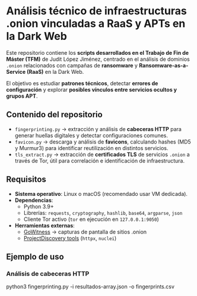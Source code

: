 # Análisis técnico de infraestructuras .onion vinculadas a RaaS y APTs en la Dark Web

Este repositorio contiene los **scripts desarrollados en el Trabajo de Fin de Máster (TFM)** de Judit López Jiménez, centrado en el análisis de dominios `.onion` relacionados con campañas de **ransomware** y **Ransomware-as-a-Service (RaaS)** en la Dark Web.

El objetivo es estudiar **patrones técnicos**, detectar **errores de configuración** y explorar **posibles vínculos entre servicios ocultos y grupos APT**.

## Contenido del repositorio

- `fingerprinting.py` → extracción y análisis de **cabeceras HTTP** para generar huellas digitales y detectar configuraciones comunes.  
- `favicon.py` → descarga y análisis de **favicons**, calculando hashes (MD5 y Murmur3) para identificar reutilización en distintos servicios.  
- `tls_extract.py` → extracción de **certificados TLS** de servicios `.onion` a través de Tor, útil para correlación e identificación de infraestructura.  

## Requisitos

- **Sistema operativo**: Linux o macOS (recomendado usar VM dedicada).  
- **Dependencias**:
  - Python 3.9+  
  - Librerías: `requests`, `cryptography`, `hashlib`, `base64`, `argparse`, `json`  
  - Cliente Tor activo (`tor` en ejecución en `127.0.0.1:9050`)  
- **Herramientas externas**:  
  - [GoWitness](https://github.com/sensepost/gowitness) → capturas de pantalla de sitios .onion  
  - [ProjectDiscovery tools](https://projectdiscovery.io/) (`httpx`, `nuclei`)  

## Ejemplo de uso

### Análisis de cabeceras HTTP

python3 fingerprinting.py -i resultados-array.json -o fingerprints.csv

